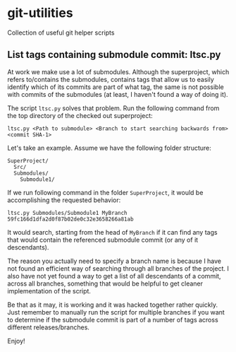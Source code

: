 # git-utilities
Collection of useful git helper scripts

## List tags containing submodule commit: ltsc.py

At work we make use a lot of submodules. Although the superproject, which 
refers to/contains the submodules, contains tags that allow us to easily
identify which of its commits are part of what tag, the same is not possible
with commits of the submodules (at least, I haven't found a way of doing it).

The script ``ltsc.py`` solves that problem. Run the following command from the
top directory of the checked out superproject:
```shell
ltsc.py <Path to submodule> <Branch to start searching backwards from> <commit SHA-1>
```

Let's take an example. Assume we have the following folder structure:
```
SuperProject/
  Src/
  Submodules/
    Submodule1/
```

If we run following command in the folder ```SuperProject```, it would be 
accomplishing the requested behavior:
```shell
ltsc.py Submodules/Submodule1 MyBranch 59fc166d1dfa2d0f87b02de0c32e3658266a81ab
```

It would search, starting from the head of ```MyBranch``` if it can find any
tags that would contain the referenced submodule commit (or any of it 
descendants).

The reason you actually need to specify a branch name is because I have not found
an efficient way of searching through all branches of the project. I also have
not yet found a way to get a list of all descendants of a commit, across all
branches, something that would be helpful to get cleaner implementation of the
script. 

Be that as it may, it is working and it was hacked together rather
quickly. Just remember to manually run the script for multiple branches if you
want to determine if the submodule commit is part of a number of tags across
different releases/branches.

Enjoy!